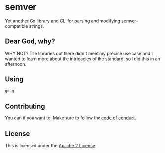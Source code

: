 # semver

Yet another Go library and CLI for parsing and modifying [semver](https://semver.org)-
compatible strings.

## Dear God, why?

WHY NOT? The libraries out there didn't meet my precise use case and I wanted to
learn more about the intricacies of the standard, so I did this in an afternoon.

## Using

```bash
go g
```

## Contributing

You can if you want to. Make sure to follow the [code of conduct](./CODE_OF_CONDUCT.md).

## License

This is licensed under the [Apache 2 License](./LICENSE)
